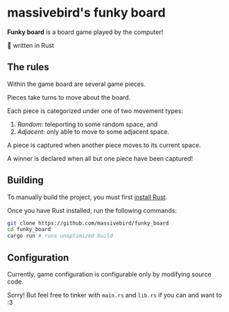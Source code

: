 # massivebird's funky board

__Funky board__ is a board game played by the computer!

🦀 written in Rust

## The rules

Within the game board are several game pieces.

Pieces take turns to move about the board.

Each piece is categorized under one of two movement types:

1. _Random_: teleporting to some random space, and
2. _Adjacent_: only able to move to some adjacent space.

A piece is captured when another piece moves to its current space.

A winner is declared when all but one piece have been captured!

## Building

To manually build the project, you must first [install Rust](https://www.rust-lang.org/tools/install).

Once you have Rust installed, run the following commands:

```bash
git clone https://github.com/massivebird/funky_board
cd funky_board
cargo run # runs unoptimized build
```

## Configuration

Currently, game configuration is configurable only by modifying source code.

Sorry! But feel free to tinker with `main.rs` and `lib.rs` if you can and want to :3
